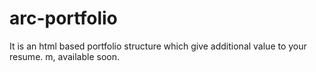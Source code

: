 # arc-portfolio
It is an html based portfolio structure which give additional value to your resume. m,
available soon.
